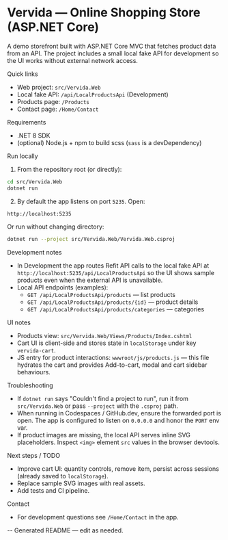 # Vervida — Online Shopping Store (ASP.NET Core)

A demo storefront built with ASP.NET Core MVC that fetches product data from an API. The project includes a small local fake API for development so the UI works without external network access.

Quick links
- Web project: `src/Vervida.Web`
- Local fake API: `/api/LocalProductsApi` (Development)
- Products page: `/Products`
- Contact page: `/Home/Contact`

Requirements
- .NET 8 SDK
- (optional) Node.js + npm to build scss (`sass` is a devDependency)

Run locally
1. From the repository root (or directly):

```bash
cd src/Vervida.Web
dotnet run
```

2. By default the app listens on port `5235`. Open:

```
http://localhost:5235
```

Or run without changing directory:

```bash
dotnet run --project src/Vervida.Web/Vervida.Web.csproj
```

Development notes
- In Development the app routes Refit API calls to the local fake API at `http://localhost:5235/api/LocalProductsApi` so the UI shows sample products even when the external API is unavailable.
- Local API endpoints (examples):
	- `GET /api/LocalProductsApi/products` — list products
	- `GET /api/LocalProductsApi/products/{id}` — product details
	- `GET /api/LocalProductsApi/products/categories` — categories

UI notes
- Products view: `src/Vervida.Web/Views/Products/Index.cshtml`
- Cart UI is client-side and stores state in `localStorage` under key `vervida-cart`.
- JS entry for product interactions: `wwwroot/js/products.js` — this file hydrates the cart and provides Add-to-cart, modal and cart sidebar behaviours.

Troubleshooting
- If `dotnet run` says "Couldn't find a project to run", run it from `src/Vervida.Web` or pass `--project` with the `.csproj` path.
- When running in Codespaces / GitHub.dev, ensure the forwarded port is open. The app is configured to listen on `0.0.0.0` and honor the `PORT` env var.
- If product images are missing, the local API serves inline SVG placeholders. Inspect `<img>` element `src` values in the browser devtools.

Next steps / TODO
- Improve cart UI: quantity controls, remove item, persist across sessions (already saved to `localStorage`).
- Replace sample SVG images with real assets.
- Add tests and CI pipeline.

Contact
- For development questions see `/Home/Contact` in the app.

--
Generated README — edit as needed.
